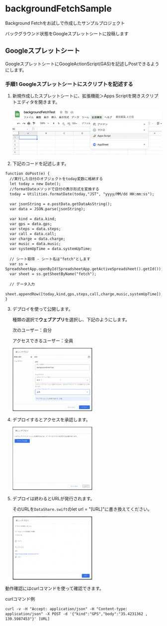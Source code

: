 # backgroundFetchSample
Background Fetchをお試しで作成したサンプルプロジェクト

バックグラウンド状態をGoogleスプレットシートに投稿します



## Googleスプレットシート

GoogleスプレットシートにGoogleActionScript(GAS)を記述しPostできるようにします。



### 手順1 Googleスプレットシートにスクリプトを記述する

1. 新規作成したスプレットシートに、拡張機能＞Apps Scriptを開きスクリプトエディタを開きます。

   ![](./image01.png)

2. 下記のコードを記述します。

```GAS
function doPost(e) {
  //実行した日付のオブジェクトをtoday変数に格納する
  let today = new Date();
  //formatDateメソッドで日付の表示形式を変換する
  today = Utilities.formatDate(today,"JST", "yyyy/MM/dd HH:mm:ss");
  
  var jsonString = e.postData.getDataAsString();
  var data = JSON.parse(jsonString);
  
  var kind = data.kind;
  var gps = data.gps;
  var steps = data.steps;
  var call = data.call;
  var charge = data.charge;
  var music = data.music;
  var systemUpTime = data.systemUpTime;

  // シート取得 - シート名は"fetch"とします
  var ss = SpreadsheetApp.openById(SpreadsheetApp.getActiveSpreadsheet().getId());
  var sheet = ss.getSheetByName("fetch");
  
  // データ入力
  sheet.appendRow([today,kind,gps,steps,call,charge,music,systemUpTime]);
}
```

3. デプロイを使って公開します。

   種類の選択で**ウェブアプリ**を選択し、下記のようにします。

   次のユーザー：自分

   アクセスできるユーザー：全員

   <img src="./image02.png" style="zoom:25%;" />

4. デプロイするとアクセスを承認します。

   <img src="./image03.png" style="zoom:25%;" />

5. デプロイは終わるとURLが発行されます。

   そのURLを`DataShare.swift`のlet url = "[URL]"に書き換えてください。

   <img src="./image04.png" style="zoom:25%;" />



動作確認にはcurlコマンドを使って確認できます。

curlコマンド例

```
curl -v -H "Accept: application/json" -H "Content-type: application/json" -X POST -d '{"kind":"GPS","body":"35.4231362 , 139.5987453"}' [URL]
```

